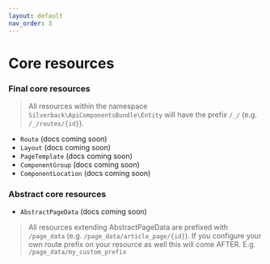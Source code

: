 ```yaml
---
layout: default
nav_order: 3
---
```

# Core resources

### Final core resources

> All resources within the namespace `Silverback\ApiComponentsBundle\Entity` will have the prefix `/_/` (e.g. `/_/routes/{id}`).

- `Route` (docs coming soon)
- `Layout` (docs coming soon)
- `PageTemplate` (docs coming soon)
- `ComponentGroup` (docs coming soon)
- `ComponentLocation` (docs coming soon)

### Abstract core resources
- `AbstractPageData` (docs coming soon)
> All resources extending AbstractPageData are prefixed with `/page_data` (e.g. `/page_data/article_page/{id}`). If you configure your own route prefix on your resource as well this will come AFTER. E.g. `/page_data/my_custom_prefix`
